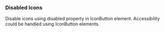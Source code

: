 ### Disabled Icons
Disable icons using disabled property in IconButton element. Accessibility could be handled using IconButton elements.


